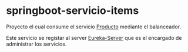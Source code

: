 # springboot-servicio-items
Proyecto el cual consume el servicio [Producto](https://github.com/robinarehen/springboot-servicio-productos) mediante el balanceador.

Este servicio se registar al server [Eureka-Server](https://github.com/robinarehen/springboot-servicio-eureka-server) que es el encargado de administrar los servicios.
